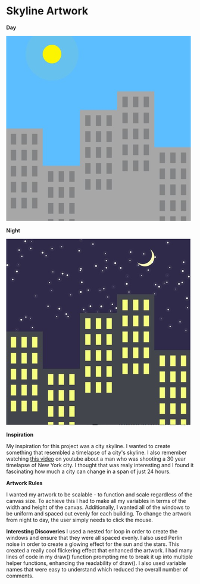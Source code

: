 # Skyline Artwork

**Day**

![](day.jpg)

**Night**

![](night.jpg)

**Inspiration**

My inspiration for this project was a city skyline. I wanted to create something that resembled a timelapse of a city's skyline. I also remember watching [this video](https://www.youtube.com/watch?v=GjXbxG8YRKw) on youtube about a man who was shooting a 30 year timelapse of New York city. I thought that was realy interesting and I found it fascinating how much a city can change in a span of just 24 hours. 

**Artwork Rules**

I wanted my artwork to be scalable - to function and scale regardless of the canvas size. To achieve this I had to make all my variables in terms of the width and height of the canvas. Additionally, I wanted all of the windows to be uniform and spaced out evenly for each building. To change the artwork from night to day, the user simply needs to click the mouse.

**Interesting Discoveries**
I used a nested for loop in order to create the windows and ensure that they were all spaced evenly. I also used Perlin noise in order to create a glowing effect for the sun and the stars. This created a really cool flickering effect that enhanced the artwork. I had many lines of code in my draw() function prompting me to break it up into multiple helper functions, enhancing the readability of draw(). I also used variable names that were easy to understand which reduced the overall number of comments.

